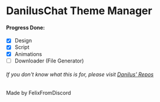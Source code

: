 #	DanilusChat Theme Manager



#### **Progress Done:**

- [x] Design
- [x] Script
- [x] Animations
- [ ] Downloader (File Generator)

###### If you don't know what this is for, please visit [Danilus' Repos](https://github.com/Danilus-s/DanilusChat)

Made by FelixFromDiscord
